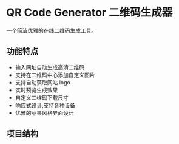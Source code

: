 # QR Code Generator 二维码生成器

一个简洁优雅的在线二维码生成工具。

## 功能特点

- 输入网址自动生成高清二维码
- 支持在二维码中心添加自定义图片
- 支持自动获取网站 logo
- 实时预览生成效果
- 自定义二维码下载尺寸
- 响应式设计,支持各种设备
- 优雅的苹果风格界面设计

## 项目结构 